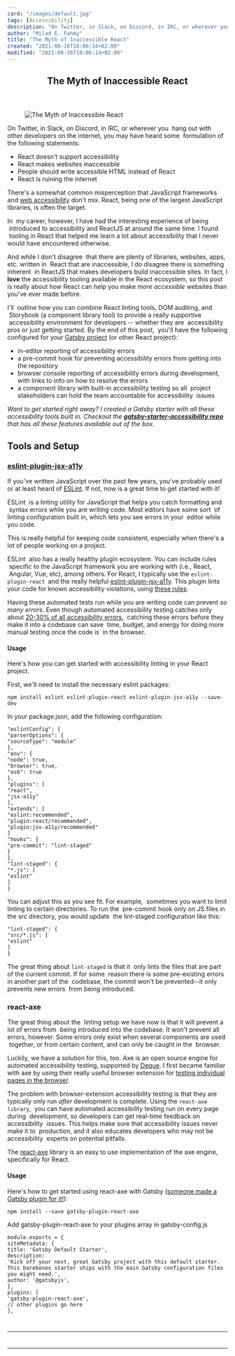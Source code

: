 ```yaml
---
card: "/images/default.jpg"
tags: [Accessibility]
description: "On Twitter, in Slack, on Discord, in IRC, or wherever you  ha"
author: "Milad E. Fahmy"
title: "The Myth of Inaccessible React"
created: "2021-08-16T10:06:14+02:00"
modified: "2021-08-16T10:06:14+02:00"
---
```

<div class="site-wrapper">
<main id="site-main" class="site-main outer">
<div class="inner">
<article class="post-full post tag-accessibility tag-react tag-javascript tag-web-development tag-gatsby tag-gatsbyjs ">
<header class="post-full-header">
<h1 class="post-full-title">The Myth of Inaccessible React</h1>
</header>
<figure class="post-full-image">
<picture>
<source media="(max-width: 700px)" sizes="1px" srcset="data:image/gif;base64,R0lGODlhAQABAIAAAAAAAP///yH5BAEAAAAALAAAAAABAAEAAAIBRAA7 1w">
<source media="(min-width: 701px)" sizes="(max-width: 800px) 400px,
(max-width: 1170px) 700px,
1400px" srcset="/news/content/images/size/w300/2019/06/storybook-preview.png 300w,
/news/content/images/size/w600/2019/06/storybook-preview.png 600w,
/news/content/images/size/w1000/2019/06/storybook-preview.png 1000w,
/news/content/images/size/w2000/2019/06/storybook-preview.png 2000w">
<img onerror="this.style.display='none'" src="/news/content/images/size/w2000/2019/06/storybook-preview.png" alt="The Myth of Inaccessible React">
</picture>
</figure>
<section class="post-full-content">
<div class="post-content">
<p>On Twitter, in Slack, on Discord, in IRC, or wherever you &nbsp;hang out with other developers on the internet, you may have heard some &nbsp;formulation of the following statements:</p><ul><li>React doesn't support accessibility</li><li>React makes websites inaccessible</li><li>People should write accessible HTML instead of React</li><li>React is ruining the internet</li></ul><p>There's a somewhat common misperception that JavaScript frameworks and <a href="https://www.mediacurrent.com/videos/common-accessibility-mistakes-and-how-avoid-them/">web accessibility</a> don't mix. React, being one of the largest JavaScript libraries, is often the target.</p><p>In &nbsp;my career, however, I have had the interesting experience of being &nbsp;introduced to accessibility and ReactJS at around the same time. I found &nbsp;tooling in React that helped me learn a lot about accessibility that I never would have encountered otherwise.</p><p>And while I don't disagree &nbsp;that there are plenty of libraries, websites, apps, etc. written in &nbsp;React that are inaccessible, I do disagree there is something inherent &nbsp;in ReactJS that makes developers build inaccessible sites. In fact, I <strong>love</strong> the accessibility tooling available in the React ecosystem, so this post is really about how React can help you make <em>more accessible</em> websites than you've ever made before.</p><p>I'll &nbsp;outline how you can combine React linting tools, DOM auditing, and &nbsp;Storybook (a component library tool) to provide a really supportive &nbsp;accessibility environment for developers -- whether they are &nbsp;accessibility pros or just getting started. By the end of this post, &nbsp;you'll have the following configured for your <a href="https://www.mediacurrent.com/videos/webinar-recording-rain-gatsbyjs-fast-tracking-drupal-8/">Gatsby project</a> (or other React project):</p><ul><li>in-editor reporting of accessibility errors</li><li>a pre-commit hook for preventing accessibility errors from getting into the repository</li><li>browser console reporting of accessibility errors during development, with links to info on how to resolve the errors</li><li>a component library with built-in accessibility testing so all &nbsp;project stakeholders can hold the team accountable for accessibility &nbsp;issues</li></ul><p><em>Want to get started right away? I created a Gatsby starter with all these accessibility tools built in. Checkout the <strong><a href="https://github.com/benjamingrobertson/gatsby-starter-accessibility">gatsby-starter-accessibility repo</a></strong> that has all these features available out of the box.</em></p><h2 id="tools-and-setup">Tools and Setup</h2><h3 id="eslint-plugin-jsx-a11y"><strong><a href="https://github.com/evcohen/eslint-plugin-jsx-a11y">eslint-plugin-jsx-a11y</a></strong></h3><p>If you've written JavaScript over the past few years, you've probably used or at least heard of <a href="https://eslint.org/">ESLint</a>. If not, now is a great time to get started with it!</p><p>ESLint &nbsp;is a linting utility for JavaScript that helps you catch formatting and &nbsp;syntax errors while you are writing code. Most editors have some sort &nbsp;of linting configuration built in, which lets you see errors in your &nbsp;editor while you code.</p><p>This is really helpful for keeping code consistent, especially when there's a lot of people working on a project.</p><p>ESLint &nbsp;also has a really healthy plugin ecosystem. You can include rules &nbsp;specific to the JavaScript framework you are working with (i.e., React, &nbsp;Angular, Vue, etc), among others. For React, I typically use the <code>eslint-plugin-react </code>and the really helpful <a href="https://github.com/evcohen/eslint-plugin-jsx-a11y">eslint-plugin-jsx-a11y</a>. This plugin lints your code for known accessibility violations, using <a href="https://github.com/evcohen/eslint-plugin-jsx-a11y#supported-rules">these rules</a>.</p><p>Having these automated tests run while you are writing code can prevent <em>so many errors</em>. Even though automated accessibility testing catches only about <a href="https://www.mediacurrent.com/blog/manual-accessibility-testing-why-how/">20-30% of all accessibility errors</a>, &nbsp;catching these errors before they make it into a codebase can save &nbsp;time, budget, and energy for doing more manual testing once the code is &nbsp;in the browser.</p><h4 id="usage">Usage</h4><p>Here's how you can get started with accessibility linting in your React project.</p><p>First, we'll need to install the necessary eslint packages:</p><p><code>npm install eslint eslint-plugin-react eslint-plugin-jsx-a11y --save-dev</code></p><p>In your package.json, add the following configuration:</p><pre><code class="language-json">"eslintConfig": {
"parserOptions": {
"sourceType": "module"
},
"env": {
"node": true,
"browser": true,
"es6": true
},
"plugins": [
"react",
"jsx-a11y"
],
"extends": [
"eslint:recommended",
"plugin:react/recommended",
"plugin:jsx-a11y/recommended"
]
"hooks": {
"pre-commit": "lint-staged"
}
},
"lint-staged": {
"*.js": [
"eslint"
]
}</code></pre><p>You can adjust this as you see fit. For example, &nbsp;sometimes you want to limit linting to certain directories. To run the &nbsp;pre-commit hook only on JS files in the src directory, you would update &nbsp;the lint-staged configuration like this:</p><pre><code class="language-json">"lint-staged": {
"src/*.js": [
"eslint"
]
}</code></pre><p>The great thing about <code>lint-staged</code> is that it &nbsp;only lints the files that are part of the current commit. If for some &nbsp;reason there is some pre-existing errors in another part of the &nbsp;codebase, the commit won't be prevented--it only prevents new errors &nbsp;from being introduced.</p><h3 id="react-axe">react-axe</h3><p>The great thing about the &nbsp;linting setup we have now is that it will prevent a lot of errors from &nbsp;being introduced into the codebase. It won't prevent all errors, however. Some errors only exist when several components are used &nbsp;together, or from certain content, and can only be caught in the &nbsp;browser.</p><p>Luckily, we have a solution for this, too. Axe is an open source engine for automated accessibility testing, supported by <a href="https://www.deque.com/">Deque</a>. I first became familiar with axe by using their really useful browser extension for <a href="https://www.mediacurrent.com/blog/5-website-accessibility-checkers/">testing individual pages in the browser</a>.</p><p>The problem with browser-extension accessibility testing is that they are typically only run <em>after</em> development is complete. Using the <code>react-axe library</code>, &nbsp;you can have automated accessibility testing run on every page during &nbsp;development, so developers can get real-time feedback on accessibility &nbsp;issues. This helps make sure that accessibility issues never make it to &nbsp;production, and it also educates developers who may not be accessibility &nbsp;experts on potential pitfalls.</p><p>The <a href="https://github.com/dequelabs/react-axe">react-axe</a> library is an easy to use implementation of the axe engine, specifically for React.</p><h4 id="usage-2">Usage</h4><p>Here's how to get started using react-axe with Gatsby (<a href="https://github.com/angeloashmore/gatsby-plugin-react-axe">someone made a Gatsby plugin for it!</a>):</p><p><code>npm install --save gatsby-plugin-react-axe</code></p><p>Add gatsby-plugin-react-axe to your plugins array in gatsby-config.js</p><pre><code class="language-javascript">module.exports = {
siteMetadata: {
title: 'Gatsby Default Starter',
description:
'Kick off your next, great Gatsby project with this default starter. This barebones starter ships with the main Gatsby configuration files you might need.',
author: '@gatsbyjs',
},
plugins: [
'gatsby-plugin-react-axe',
// other plugins go here
],
</div>
<hr>
<hr>
</section>
</article>
</div>
</main>
</div>
<!-- Google Tag Manager (noscript) -->
<!-- End Google Tag Manager (noscript) -->
